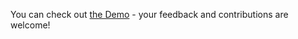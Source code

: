 You can check out [the Demo]([https://rozgold.vercel.app/]) - your feedback and contributions are welcome!

